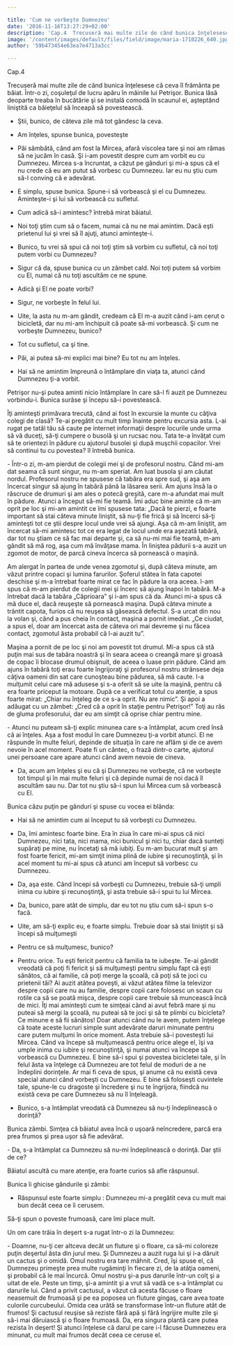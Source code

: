 ```yaml
---

title: 'Cum ne vorbeşte Dumnezeu'
date: '2016-11-16T13:27:29+02:00'
description: 'Cap.4  Trecuseră mai multe zile de când bunica înţelesese că ceva îl frământa pebăiat. Într-o zi, coşuleţul de lucru apăru în mâinile lui Petrişor. Bunica lăsădeoparte treaba în bucătărie şi se instal'
image: '/content/images/default/files/field/image/maria-1710226_640.jpg'
author: '59b473454e63ea7e4713a3cc'

---
```

<div class="kg-card-markdown"><p dir="ltr">Cap.4</p>
<p dir="ltr">   Trecuseră mai multe zile de când bunica înţelesese că ceva îl frământa pe băiat.  Într-o zi, coşuleţul de lucru apăru în mâinile lui Petrişor. Bunica lăsă deoparte treaba în bucătărie şi se instală comodă în scaunul ei,  aşteptând liniştită ca băieţelul să înceapă să povestească.</p>
<ul><li dir="ltr">
<p dir="ltr">Ştii, bunico, de câteva zile mă tot gândesc la ceva.</p>
</li>
<li dir="ltr">
<p dir="ltr">Am înţeles, spunse bunica, povesteşte</p>
</li>
<li dir="ltr">
<p dir="ltr">Păi sâmbătă, când am fost la Mircea, afară viscolea tare şi noi am rămas să ne jucăm în casă. Şi i-am povestit despre cum am vorbit eu cu Dumnezeu. Mircea s-a încruntat, a căzut pe gânduri şi mi-a spus că el nu crede că eu am putut să vorbesc cu Dumnezeu. Iar eu nu ştiu cum să-l conving că e adevărat.</p>
</li>
<li dir="ltr">
<p dir="ltr">E simplu, spuse bunica. Spune-i să vorbească şi el cu Dumnezeu. Aminteşte-i şi lui să vorbească cu sufletul.</p>
</li>
<li dir="ltr">
<p dir="ltr">Cum adică să-i amintesc? întrebă mirat băiatul.</p>
</li>
<li dir="ltr">
<p dir="ltr">Noi toţi ştim cum să o facem, numai că nu ne mai amintim. Dacă eşti prietenul lui şi vrei să îl ajuţi, atunci aminteşte-i.</p>
</li>
<li dir="ltr">
<p dir="ltr">Bunico, tu vrei să spui că noi toţi ştim să vorbim cu sufletul, că noi toţi putem vorbi cu Dumnezeu?</p>
</li>
<li dir="ltr">
<p dir="ltr">Sigur că da, spuse bunica cu un zâmbet cald. Noi toţi putem să vorbim cu El, numai că nu toţi ascultăm ce ne spune.</p>
</li>
<li dir="ltr">
<p dir="ltr">Adică şi El ne poate vorbi?</p>
</li>
<li dir="ltr">
<p dir="ltr">Sigur, ne vorbeşte în felul lui.</p>
</li>
<li dir="ltr">
<p dir="ltr">Uite, la asta nu m-am gândit, credeam că El m-a auzit când i-am cerut o bicicletă, dar nu mi-am închipuit că poate să-mi  vorbească. Şi cum ne vorbeşte Dumnezeu, bunico?</p>
</li>
<li dir="ltr">
<p dir="ltr">Tot cu sufletul, ca şi tine.</p>
</li>
<li dir="ltr">
<p dir="ltr">Păi, ai putea să-mi explici mai bine? Eu tot nu am înţeles.</p>
</li>
<li dir="ltr">
<p dir="ltr">Hai să ne amintim împreună o întâmplare din viaţa ta, atunci când Dumnezeu ţi-a vorbit.</p>
</li>
</ul><p dir="ltr">Petrişor nu-şi putea aminti nicio întâmplare în care să-l fi auzit pe Dumnezeu vorbindu-i. Bunica surâse şi începu să-i povestească.</p>
<p dir="ltr">  Îţi aminteşti primăvara trecută, când ai fost în excursie la munte cu câţiva colegi de clasă? Te-ai pregătit cu mult timp înainte pentru excursia asta. L-ai rugat pe tatăl tău să caute pe internet informaţii despre locurile unde urma să vă duceţi, să-ţi cumpere o busolă şi un rucsac nou. Tata te-a învăţat cum să te orientezi în pădure cu ajutorul busolei şi după muşchii copacilor. Vrei să continui tu cu povestea? îl întrebă bunica.</p>
<p dir="ltr"> - Într-o zi, m-am pierdut de colegii mei şi de profesorul nostru. Când mi-am dat seama că sunt singur, nu m-am speriat. Am luat busola şi am căutat nordul. Profesorul nostru ne spusese că tabăra era spre sud, şi aşa am încercat singur să ajung în tabără până la lăsarea serii. Am ajuns însă la o răscruce de drumuri şi am ales o potecă greşită, care m-a afundat mai mult în pădure. Atunci a început să-mi fie teamă. Îmi aduc bine aminte că m-am oprit pe loc şi mi-am amintit ce îmi spusese tata: „Dacă te pierzi, e foarte important să stai câteva minute liniştit, să nu-ţi fie frică şi să încerci să-ţi aminteşti tot ce ştii despre locul unde vrei să ajungi. Aşa că m-am liniştit, am încercat să-mi amintesc tot ce era legat de locul unde era aşezată tabără, dar tot nu ştiam ce să fac mai departe şi, ca să nu-mi mai fie teamă, m-am gândit să mă rog, aşa cum mă învăţase mama. În liniştea pădurii s-a auzit un zgomot de motor, de parcă cineva încerca să pornească o maşină.</p>
<p dir="ltr">Am alergat în partea de unde venea zgomotul şi, după câteva minute, am văzut printre copaci şi lumina farurilor. Şoferul stătea în fata capotei deschise şi m-a întrebat foarte mirat ce fac în pădure la ora aceea. I-am spus că m-am pierdut de colegii mei şi încerc să ajung înapoi în tabără. M-a întrebat dacă la tabăra „Căprioara” şi i-am spus că da. Atunci mi-a spus că mă duce el, dacă reuşeşte să pornească  maşina. După câteva minute a trântit capota, furios că nu reuşea să găsească defectul. S-a urcat din nou la volan şi, când a pus cheia în contact, maşina a pornit imediat. „Ce ciudat, a spus el, doar am încercat asta de câteva ori mai devreme şi nu făcea contact, zgomotul ăsta probabil că l-ai auzit tu”.</p>
<p dir="ltr">Maşina a pornit de pe loc şi noi am povestit tot drumul. Mi-a spus că stă puţin mai sus de tabăra noastră şi în seara aceea o creangă mare şi groasă de copac îi blocase drumul obişnuit, de aceea o luase prin pădure. Când am ajuns în tabără toţi erau foarte îngrijoraţi şi profesorul nostru strânsese deja câţiva oameni din sat care cunoşteau bine pădurea, să mă caute. I-a mulţumit celui care mă adusese şi s-a oferit să se uite la maşină, pentru că era foarte priceput la motoare. După ce a verificat totul cu atenţie, a spus foarte mirat: „Chiar nu înţeleg de ce s-a oprit. Nu are nimic”. Şi apoi a adăugat cu un zâmbet: „Cred că a oprit în staţie pentru Petrişor!” Toţi au râs de gluma profesorului, dar eu am simţit că  oprise chiar pentru mine.</p>
<p dir="ltr">- Atunci nu puteam să-ţi explic minunea care s-a întâmplat, acum cred însă că ai înţeles. Aşa a fost modul în care Dumnezeu ţi-a vorbit atunci.  El ne răspunde în multe feluri, depinde de situaţia în care ne aflăm şi de ce avem nevoie în acel moment. Poate fi un cântec, o frază dintr-o carte,  ajutorul unei persoane care apare atunci când avem nevoie de cineva.</p>
<ul><li dir="ltr">
<p dir="ltr">Da, acum am înţeles şi eu  că şi Dumnezeu ne vorbeşte, că ne vorbeşte tot timpul şi în mai multe feluri şi că depinde numai de noi dacă îl ascultăm sau nu. Dar tot nu ştiu să-i spun lui Mircea cum să vorbească cu El.</p>
</li>
</ul><p dir="ltr">Bunica căzu puţin pe gânduri şi  spuse cu vocea ei blânda:</p>
<ul><li dir="ltr">
<p dir="ltr">Hai să ne amintim cum ai început tu să vorbeşti cu Dumnezeu.</p>
</li>
<li dir="ltr">
<p dir="ltr">Da, îmi amintesc foarte bine. Era în ziua în care mi-ai spus că nici Dumnezeu, nici tata, nici mama, nici bunicul şi nici tu, chiar dacă sunteţi supăraţi pe mine, nu încetaţi să mă iubiţi. Eu m-am bucurat mult şi am fost foarte fericit, mi-am simţit inima plină de iubire şi  recunoştinţă, şi în acel moment tu mi-ai spus că atunci am început să vorbesc cu Dumnezeu.</p>
</li>
<li dir="ltr">
<p dir="ltr">Da, aşa este. Când începi să vorbeşti cu Dumnezeu, trebuie să-ţi umpli  inima  cu iubire şi recunoştinţă, şi asta trebuie să-i spui tu lui Mircea.</p>
</li>
<li dir="ltr">
<p dir="ltr">Da, bunico, pare atât de simplu, dar eu tot nu ştiu cum să-i spun s-o facă.</p>
</li>
<li dir="ltr">
<p dir="ltr">Uite, am să-ţi explic eu, e foarte simplu. Trebuie doar să stai  liniştit şi să începi să mulţumeşti</p>
</li>
<li dir="ltr">
<p dir="ltr">Pentru ce să mulţumesc, bunico?</p>
</li>
<li dir="ltr">
<p dir="ltr">Pentru orice. Tu eşti fericit pentru că familia ta te iubeşte. Te-ai gândit vreodată că poţi  fi fericit şi să mulţumeşti pentru simplu fapt că eşti sănătos, că ai familie, că poţi merge la şcoală, că poţi să te joci cu prietenii tăi? Ai auzit atâtea poveşti, ai văzut atâtea filme la televizor despre copii care nu au familie, despre copii care folosesc un scaun cu rotile ca să se poată mişca, despre copii care trebuie să muncească încă de mici. Îţi mai aminteşti cum te simţeai când ai avut febră mare şi nu puteai să mergi la şcoală, nu puteai să te joci şi să te plimbi cu bicicleta? Ce minune e să fii sănătos! Doar atunci când nu le avem, putem înţelege că toate aceste lucruri simple sunt adevărate daruri minunate pentru care putem mulţumi în orice moment. Asta trebuie să-i povesteşti lui Mircea. Când va începe să mulţumească pentru orice alege el, îşi va umple inima cu iubire şi recunoştinţă, şi numai atunci va începe să vorbească cu Dumnezeu.  E bine să-i spui şi povestea bicicletei tale, şi în felul ăsta va înţelege că Dumnezeu are tot felul de moduri de a ne îndeplini dorinţele. Ar mai fi ceva de spus, şi anume că nu există ceva special atunci când  vorbeşti cu Dumnezeu. E bine să foloseşti cuvintele tale, spune-le cu dragoste şi încredere şi nu te îngrijora, fiindcă nu există ceva pe care Dumnezeu să nu îl înţeleagă.</p>
</li>
<li dir="ltr">
<p dir="ltr">Bunico, s-a întâmplat vreodată că Dumnezeu să nu-ţi îndeplinească o dorinţă?</p>
</li>
</ul><p dir="ltr">Bunica zâmbi. Simţea că băiatul  avea încă o uşoară neîncredere, parcă era prea frumos şi prea uşor să fie adevărat.</p>
<p dir="ltr">- Da, s-a întâmplat ca Dumnezeu să nu-mi îndeplinească o dorinţă. Dar ştii de ce?</p>
<p dir="ltr"> Băiatul ascultă cu mare atenţie, era foarte curios să afle răspunsul.</p>
<p dir="ltr">     Bunica îi ghicise gândurile şi zâmbi:</p>
<ul><li dir="ltr">
<p dir="ltr">Răspunsul este foarte simplu : Dumnezeu mi-a pregătit ceva cu mult mai bun decât ceea ce îi cerusem.</p>
</li>
</ul><p dir="ltr">Să-ţi spun o poveste frumoasă, care îmi place mult.</p>
<p dir="ltr">Un om care trăia în deşert s-a rugat într-o zi la Dumnezeu:</p>
<p>- Doamne, nu-ţi cer altceva decât un fluture şi o floare, ca să-mi coloreze puţin deşertul ăsta din jurul meu. Şi Dumnezeu a auzit ruga lui şi i-a dăruit un cactus şi o omidă. Omul nostru era tare mâhnit. Cred, îşi spuse el, că Dumnezeu primeşte prea multe rugăminţi în fiecare zi, de la atâţia oameni, şi probabil că le mai încurcă. Omul nostru şi-a pus darurile într-un colţ şi a uitat de ele. Peste un timp, şi-a amintit şi a vrut să vadă ce s-a întâmplat cu darurile lui. Când a privit cactusul, a văzut că acesta făcuse o floare neasemuit de frumoasă şi pe ea poposea un fluture gingaş, care avea toate culorile curcubeului. Omida cea urâtă se transformase într-un fluture atât de frumos! Şi cactusul reuşise să reziste fără apă şi fără îngrijire multe zile şi să-i mai dăruiască şi o floare frumoasă. Da, era singura plantă care putea rezista în deşert! Şi atunci înţelese că darul pe care i-l făcuse Dumnezeu era minunat, cu mult mai frumos decât ceea ce ceruse el.</p>
</div>
